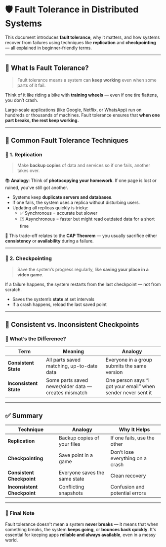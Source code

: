 # 🛡️ Fault Tolerance in Distributed Systems

This document introduces **fault tolerance**, why it matters, and how systems recover from failures using techniques like **replication** and **checkpointing** — all explained in beginner-friendly terms.

---

## 🤔 What Is Fault Tolerance?

> Fault tolerance means a system can **keep working** even when some parts of it fail.

Think of it like riding a bike with **training wheels** — even if one tire flattens, you don’t crash.

Large-scale applications (like Google, Netflix, or WhatsApp) run on hundreds or thousands of machines. Fault tolerance ensures that **when one part breaks, the rest keep working.**

---

## 🧰 Common Fault Tolerance Techniques

### 🔁 1. Replication

> Make **backup copies** of data and services so if one fails, another takes over.

📚 **Analogy**: Think of **photocopying your homework**. If one page is lost or ruined, you’ve still got another.

- Systems keep **duplicate servers and databases**.
- If one fails, the system uses a replica without disturbing users.
- Updating all replicas quickly is tricky:
  - ✅ Synchronous = accurate but slower
  - 🕐 Asynchronous = faster but might read outdated data for a short time

🎯 This trade-off relates to the **CAP Theorem** — you usually sacrifice either **consistency** or **availability** during a failure.

---

### 💾 2. Checkpointing

> Save the system’s progress regularly, like **saving your place in a video game**.

If a failure happens, the system restarts from the last checkpoint — not from scratch.

- Saves the system’s **state** at set intervals
- If a crash happens, reload the last saved point

---

## 🔄 Consistent vs. Inconsistent Checkpoints

### 🧠 What’s the Difference?

| Term                  | Meaning                                                  | Analogy                                       |
|-----------------------|----------------------------------------------------------|-----------------------------------------------|
| **Consistent State**  | All parts saved matching, up-to-date data                | Everyone in a group submits the same version  |
| **Inconsistent State**| Some parts saved newer/older data — creates mismatch     | One person says “I got your email” when sender never sent it |

---

## ✅ Summary

| Technique         | Analogy                         | Why It Helps                    |
|------------------|----------------------------------|----------------------------------|
| **Replication**     | Backup copies of your files     | If one fails, use the other       |
| **Checkpointing**   | Save point in a game            | Don’t lose everything on a crash |
| **Consistent Checkpoint** | Everyone saves the same state | Clean recovery                    |
| **Inconsistent Checkpoint** | Conflicting snapshots         | Confusion and potential errors    |

---

### 📌 Final Note

Fault tolerance doesn't mean a system **never breaks** — it means that when something breaks, the system **keeps going**, or **bounces back quickly**. It's essential for keeping apps **reliable and always available**, even in a messy world.

